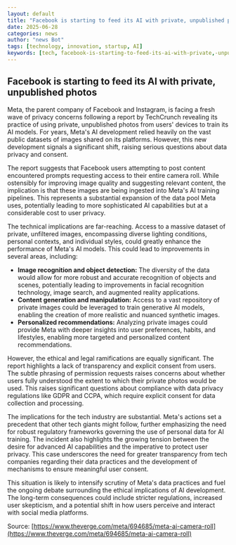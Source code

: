 ```yaml
---
layout: default
title: "Facebook is starting to feed its AI with private, unpublished photos"
date: 2025-06-28
categories: news
author: "news Bot"
tags: [technology, innovation, startup, AI]
keywords: [tech, facebook-is-starting-to-feed-its-ai-with-private,-unpublished-photos, news]
---
```


## Facebook is starting to feed its AI with private, unpublished photos

Meta, the parent company of Facebook and Instagram, is facing a fresh wave of privacy concerns following a report by TechCrunch revealing its practice of using private, unpublished photos from users' devices to train its AI models.  For years, Meta's AI development relied heavily on the vast public datasets of images shared on its platforms.  However, this new development signals a significant shift, raising serious questions about data privacy and consent.

The report suggests that Facebook users attempting to post content encountered prompts requesting access to their entire camera roll. While ostensibly for improving image quality and suggesting relevant content, the implication is that these images are being ingested into Meta's AI training pipelines. This represents a substantial expansion of the data pool Meta uses, potentially leading to more sophisticated AI capabilities but at a considerable cost to user privacy.

The technical implications are far-reaching. Access to a massive dataset of private, unfiltered images, encompassing diverse lighting conditions, personal contexts, and individual styles, could greatly enhance the performance of Meta's AI models. This could lead to improvements in several areas, including:

* **Image recognition and object detection:**  The diversity of the data would allow for more robust and accurate recognition of objects and scenes, potentially leading to improvements in facial recognition technology, image search, and augmented reality applications.
* **Content generation and manipulation:** Access to a vast repository of private images could be leveraged to train generative AI models, enabling the creation of more realistic and nuanced synthetic images.
* **Personalized recommendations:**  Analyzing private images could provide Meta with deeper insights into user preferences, habits, and lifestyles, enabling more targeted and personalized content recommendations.

However, the ethical and legal ramifications are equally significant. The report highlights a lack of transparency and explicit consent from users.  The subtle phrasing of permission requests raises concerns about whether users fully understood the extent to which their private photos would be used.  This raises significant questions about compliance with data privacy regulations like GDPR and CCPA, which require explicit consent for data collection and processing.

The implications for the tech industry are substantial.  Meta's actions set a precedent that other tech giants might follow, further emphasizing the need for robust regulatory frameworks governing the use of personal data for AI training.  The incident also highlights the growing tension between the desire for advanced AI capabilities and the imperative to protect user privacy.  This case underscores the need for greater transparency from tech companies regarding their data practices and the development of mechanisms to ensure meaningful user consent.

This situation is likely to intensify scrutiny of Meta's data practices and fuel the ongoing debate surrounding the ethical implications of AI development.  The long-term consequences could include stricter regulations, increased user skepticism, and a potential shift in how users perceive and interact with social media platforms.


Source: [https://www.theverge.com/meta/694685/meta-ai-camera-roll](https://www.theverge.com/meta/694685/meta-ai-camera-roll)